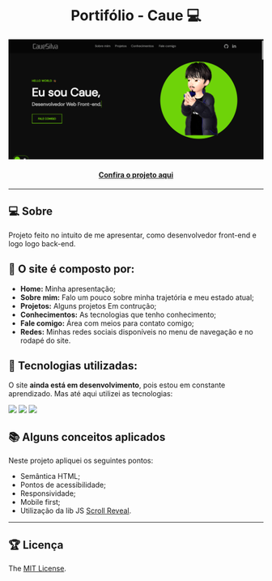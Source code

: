 <h1 align="center">Portifólio - Caue 💻</h1>

![Imagem do projeto finalizado](assets\images\portifolio-finalizado.png)

<h4 align="center"><a href="">Confira o projeto aqui</a></h4>

---

## 💻 Sobre

Projeto feito no intuito de me apresentar, como desenvolvedor front-end e logo logo back-end.

## 🤯 O site é composto por:

- **Home:** Minha apresentação;
- **Sobre mim:** Falo um pouco sobre minha trajetória e meu estado atual;
- **Projetos:** Alguns projetos Em contrução;
- **Conhecimentos:** As tecnologias que tenho conhecimento;
- **Fale comigo:** Área com meios para contato comigo;
- **Redes:** Minhas redes sociais disponíveis no menu de navegação e no rodapé do site.

## 🧠 Tecnologias utilizadas:

O site **ainda está em desenvolvimento**, pois estou em constante aprendizado. Mas até aqui utilizei as tecnologias:

<div>
    <img src="https://img.shields.io/badge/HTML5-E34F26?style=for-the-badge&logo=html5&logoColor=white" />
    <img src="https://img.shields.io/badge/CSS3-1572B6?style=for-the-badge&logo=css3&logoColor=white" />
    <img src="https://img.shields.io/badge/JavaScript-F7DF1E?style=for-the-badge&logo=javascript&logoColor=black" />
</div>

## 📚 Alguns conceitos aplicados

Neste projeto apliquei os seguintes pontos:
+ Semântica HTML;
+ Pontos de acessibilidade;
+ Responsividade;
+ Mobile first;
+ Utilização da lib JS <a href="https://scrollrevealjs.org">Scroll Reveal</a>.

---

## 🏆 Licença

The [MIT License](./LICENSE).
